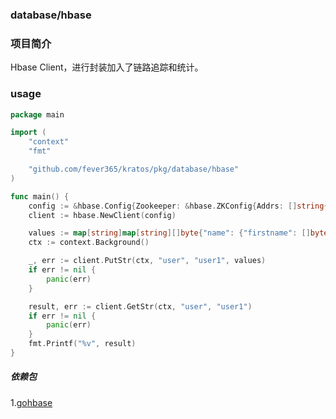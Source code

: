 ### database/hbase

### 项目简介

Hbase Client，进行封装加入了链路追踪和统计。

### usage
```go
package main

import (
	"context"
	"fmt"

	"github.com/fever365/kratos/pkg/database/hbase"
)

func main() {
	config := &hbase.Config{Zookeeper: &hbase.ZKConfig{Addrs: []string{"localhost"}}}
	client := hbase.NewClient(config)

	values := map[string]map[string][]byte{"name": {"firstname": []byte("hello"), "lastname": []byte("world")}}
	ctx := context.Background()

	_, err := client.PutStr(ctx, "user", "user1", values)
	if err != nil {
		panic(err)
	}

	result, err := client.GetStr(ctx, "user", "user1")
	if err != nil {
		panic(err)
	}
	fmt.Printf("%v", result)
}
```

##### 依赖包

1.[gohbase](https://github.com/tsuna/gohbase)
